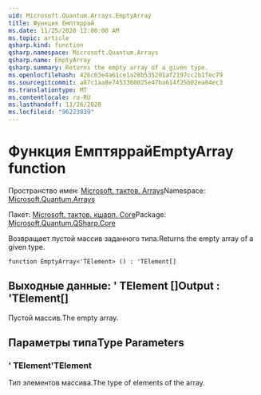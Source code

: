 ```yaml
---
uid: Microsoft.Quantum.Arrays.EmptyArray
title: Функция Емптяррай
ms.date: 11/25/2020 12:00:00 AM
ms.topic: article
qsharp.kind: function
qsharp.namespace: Microsoft.Quantum.Arrays
qsharp.name: EmptyArray
qsharp.summary: Returns the empty array of a given type.
ms.openlocfilehash: 426c63e4a61ce1a28b535201af2197cc2b1fec79
ms.sourcegitcommit: a87c1aa8e7453360025e47ba614f25b02ea84ec3
ms.translationtype: MT
ms.contentlocale: ru-RU
ms.lasthandoff: 11/26/2020
ms.locfileid: "96223839"
---
```

# <a name="emptyarray-function"></a><span data-ttu-id="1cb91-102">Функция Емптяррай</span><span class="sxs-lookup"><span data-stu-id="1cb91-102">EmptyArray function</span></span>

<span data-ttu-id="1cb91-103">Пространство имен: [Microsoft. тактов. Arrays](xref:Microsoft.Quantum.Arrays)</span><span class="sxs-lookup"><span data-stu-id="1cb91-103">Namespace: [Microsoft.Quantum.Arrays](xref:Microsoft.Quantum.Arrays)</span></span>

<span data-ttu-id="1cb91-104">Пакет: [Microsoft. тактов. кшарп. Core](https://nuget.org/packages/Microsoft.Quantum.QSharp.Core)</span><span class="sxs-lookup"><span data-stu-id="1cb91-104">Package: [Microsoft.Quantum.QSharp.Core](https://nuget.org/packages/Microsoft.Quantum.QSharp.Core)</span></span>


<span data-ttu-id="1cb91-105">Возвращает пустой массив заданного типа.</span><span class="sxs-lookup"><span data-stu-id="1cb91-105">Returns the empty array of a given type.</span></span>

```qsharp
function EmptyArray<'TElement> () : 'TElement[]
```


## <a name="output--telement"></a><span data-ttu-id="1cb91-106">Выходные данные: ' TElement []</span><span class="sxs-lookup"><span data-stu-id="1cb91-106">Output : 'TElement[]</span></span>

<span data-ttu-id="1cb91-107">Пустой массив.</span><span class="sxs-lookup"><span data-stu-id="1cb91-107">The empty array.</span></span>

## <a name="type-parameters"></a><span data-ttu-id="1cb91-108">Параметры типа</span><span class="sxs-lookup"><span data-stu-id="1cb91-108">Type Parameters</span></span>

### <a name="telement"></a><span data-ttu-id="1cb91-109">' TElement</span><span class="sxs-lookup"><span data-stu-id="1cb91-109">'TElement</span></span>

<span data-ttu-id="1cb91-110">Тип элементов массива.</span><span class="sxs-lookup"><span data-stu-id="1cb91-110">The type of elements of the array.</span></span>